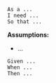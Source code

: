 ```
As a ...  
I need ...  
So that ...  
```

**Assumptions:**
* ...

```
Given ...
When ...
Then ...
```
